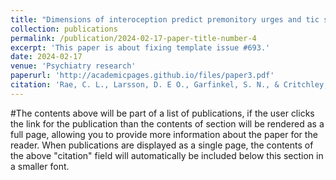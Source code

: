 ```yaml
---
title: "Dimensions of interoception predict premonitory urges and tic severity in Tourette Syndrome"
collection: publications
permalink: /publication/2024-02-17-paper-title-number-4
excerpt: 'This paper is about fixing template issue #693.'
date: 2024-02-17
venue: 'Psychiatry research'
paperurl: 'http://academicpages.github.io/files/paper3.pdf'
citation: 'Rae, C. L., Larsson, D. E O., Garfinkel, S. N., & Critchley, H. D. (2019). &quot;Dimensions of interoception predict premonitory urges and tic severity in Tourette Syndrome.&quot; <i>Psychiatry research</i>. 271.'
---
```


#The contents above will be part of a list of publications, if the user clicks the link for the publication than the contents of section will be rendered as a full page, allowing you to provide more information about the paper for the reader. When publications are displayed as a single page, the contents of the above "citation" field will automatically be included below this section in a smaller font.
